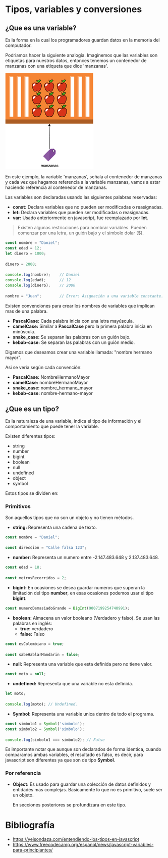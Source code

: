 # Tipos, variables y conversiones

## ¿Que es una variable?

Es la forma en la cual los programadores guardan datos en la memoria del computador.

Podriamos hacer la siguiente analogía. Imaginemos que las variables son etiquetas para nuestros datos, entonces tenemos un contenedor de manzanas con una etiqueta que dice 'manzanas'. 

![](images/5.1.png)

En este ejemplo, la variable 'manzanas', señala al contenedor de manzanas y cada vez que hagamos referencia a la variable manzanas, vamos a estar haciendo referencia al contenedor de manzanas.

Las variables son declaradas usando las siguientes palabras reservadas:
- **const:** Declara variables que no pueden ser modificadas o reasignadas.
- **let:** Declara variables que pueden ser modificadas o reasignadas.
- **var:** Usado anteriormente en javascript, fue reemplazado por **let**.

> Existen algunas restricciones para nombrar variables. Pueden comenzar por una letra, un guión bajo y el simbolo dolar ($).


```js
const nombre = "Daniel";
const edad = 12;
let dinero = 1000;

dinero = 2000;

console.log(nombre);    // Daniel
console.log(edad);      // 12
console.log(dinero);    // 2000

nombre = "Juan";        // Error: Asignación a una variable constante.

```

Existen convenciones para crear los nombres de variables que implican mas de una palabra.

- **PascalCase:** Cada palabra inicia con una letra mayúscula.
- **camelCase:** Similar a **PascalCase** pero la primera palabra inicia en minúscula.
- **snake_case:** Se separan las palabras con un guión bajo.
- **kebab-case:** Se separan las palabras con un guión medio.

Digamos que deseamos crear una variable llamada: "nombre hermano mayor".

Asi se veria según cada convención:

- **PascalCase:** NombreHermanoMayor
- **camelCase:** nombreHermanoMayor
- **snake_case:** nombre_hermano_mayor
- **kebab-case:** nombre-hermano-mayor

## ¿Que es un tipo?

Es la naturaleza de una variable, indica el tipo de información y el comportamiento que puede tener la variable.

Existen diferentes tipos:
- string
- number
- bigint
- boolean
- null
- undefined
- object
- symbol

Estos tipos se dividen en:

### Primitivos
Son aquellos tipos que no son un objeto y no tienen métodos.
- **string:** Representa una cadena de texto.

```js
const nombre = "Daniel";

const direccion = "Calle falsa 123";
```

- **number:** Representa un numero entre -2.147.483.648 y 2.137.483.648.

```js
const edad = 18;

const metrosRecorridos = 2;
```

- **bigint:** En ocasiones se desea guardar numeros que superan la limitación del tipo **number**, en esas ocasiones podemos usar el tipo **bigint**.

```js
const numeroDemasiadoGrande = BigInt(9007199254740991);
```

- **boolean:** Almacena un valor booleano (Verdadero y falso). Se usan las palabras en inglés:
    - **true:** verdadero
    - **false:** Falso

```js
const esColombiano = true;

const sabeHablarMandarin = false;
```

- **null:** Representa una variable que esta definida pero no tiene valor.

```js
const moto = null;
```

- **undefined:** Representa que una variable no esta definida.

```js
let moto;

console.log(moto); // Undefined.
```

- **Symbol:** Representa una variable unica dentro de todo el programa.

```js
const simbolo1 = Symbol('simbolo');
const simbolo2 = Symbol('simbolo');

console.log(simbolo1 === simbolo2); // False
```

Es importante notar que aunque son declarados de forma identica, cuando comparamos ambas variables, el resultado es falso, es decir, para javascript son diferentes ya que son de tipo **Symbol**.

### Por referencia

- **Object:** Es usado para guardar una colección de datos definidos y entidades mas complejas. Basicamente lo que no es primitivo, suele ser un objeto.

    En secciones posteriores se profundizara en este tipo.

# Bibliografía
- https://yeisondaza.com/entendiendo-los-tipos-en-javascript
- https://www.freecodecamp.org/espanol/news/javascript-variables-para-principiantes/